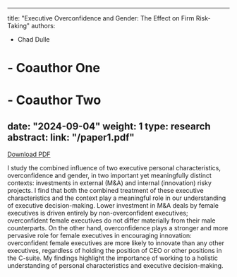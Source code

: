 


---
title: "Executive Overconfidence and Gender: The Effect on Firm Risk-Taking"
authors:
- Chad Dulle
# - Coauthor One
# - Coauthor Two
date: "2024-09-04"
weight: 1
type: research
abstract:
link: "/paper1.pdf"
---

<a href="/paper1.pdf"><i class="fas fa-file-pdf"></i> Download PDF</a>

I study the combined influence of two executive personal characteristics, overconfidence and gender, in two important yet meaningfully distinct contexts: investments in external (M&A) and internal (innovation) risky projects. I find that both the combined treatment of these executive characteristics and the context play a meaningful role in our understanding of executive decision-making. Lower investment in M&A deals by female executives is driven entirely by non-overconfident executives; overconfident female executives do not differ materially from their male counterparts. On the other hand, overconfidence plays a stronger and more pervasive role for female executives in encouraging innovation: overconfident female executives are more likely to innovate than any other executives, regardless of holding the position of CEO or other positions in the C-suite. My findings highlight the importance of working to a holistic understanding of personal characteristics and executive decision-making.


